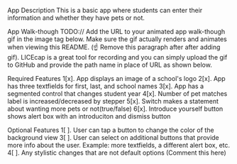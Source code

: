 App Description
This is a basic app where students can enter their information and whether they have pets or not.

App Walk-though
TODO:// Add the URL to your animated app walk-though gif in the image tag below. Make sure the gif actually renders and animates when viewing this README. (☝️ Remove this paragraph after after adding gif). LICEcap is a great tool for recording and you can simply upload the gif to GitHub and provide the path name in place of URL as shown below.

Required Features
1[x]. App displays an image of a school's logo
2[x].  App has three textfields for first, last, and school names
3[x]. App has a segmented control that changes student year
4[x]. Number of pet matches label is increased/decreased by stepper
5[x]. Switch makes a statement about wanting more pets or not(true/false)
6[x]. Introduce yourself button shows alert box with an introduciton and dismiss button

Optional Features
1[ ]. User can tap a button to change the color of the background view
3[ ]. User can select on additional buttons that provide more info about the user. Example: more textfields, a different alert box, etc.
4[ ]. Any stylistic changes that are not default options (Comment this here)
